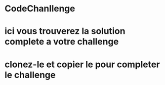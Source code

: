 # CodeChanllenge
# ici vous trouverez la solution complete a votre challenge
# clonez-le et copier le pour completer le challenge
